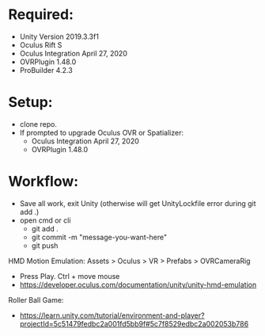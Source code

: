 # Required:
- Unity Version 2019.3.3f1
- Oculus Rift S
- Oculus Integration April 27, 2020
- OVRPlugin 1.48.0
- ProBuilder 4.2.3

# Setup:
- clone repo.
- If prompted to upgrade Oculus OVR or Spatializer:
	- Oculus Integration April 27, 2020
	- OVRPlugin 1.48.0

# Workflow:
- Save all work, exit Unity (otherwise will get UnityLockfile error during git add .)
- open cmd or cli
	- git add .
	- git commit -m "message-you-want-here"
	- git push

HMD Motion Emulation:
Assets > Oculus > VR > Prefabs > OVRCameraRig
- Press Play. Ctrl + move mouse
- https://developer.oculus.com/documentation/unity/unity-hmd-emulation

Roller Ball Game: 
- https://learn.unity.com/tutorial/environment-and-player?projectId=5c51479fedbc2a001fd5bb9f#5c7f8529edbc2a002053b786